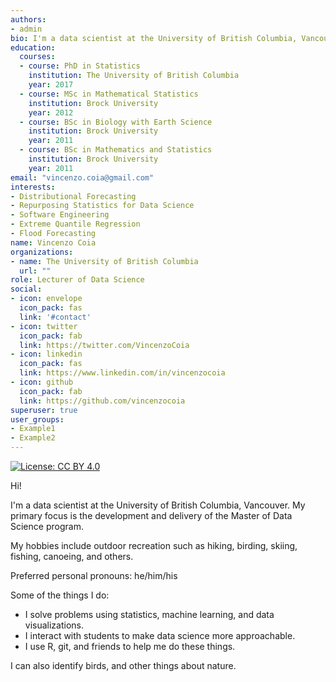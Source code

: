 ```yaml
---
authors:
- admin
bio: I'm a data scientist at the University of British Columbia, Vancouver. 
education:
  courses:
  - course: PhD in Statistics
    institution: The University of British Columbia
    year: 2017
  - course: MSc in Mathematical Statistics
    institution: Brock University
    year: 2012
  - course: BSc in Biology with Earth Science
    institution: Brock University
    year: 2011
  - course: BSc in Mathematics and Statistics
    institution: Brock University
    year: 2011
email: "vincenzo.coia@gmail.com"
interests:
- Distributional Forecasting
- Repurposing Statistics for Data Science
- Software Engineering
- Extreme Quantile Regression
- Flood Forecasting
name: Vincenzo Coia
organizations:
- name: The University of British Columbia
  url: ""
role: Lecturer of Data Science
social:
- icon: envelope
  icon_pack: fas
  link: '#contact'
- icon: twitter
  icon_pack: fab
  link: https://twitter.com/VincenzoCoia
- icon: linkedin
  icon_pack: fas
  link: https://www.linkedin.com/in/vincenzocoia
- icon: github
  icon_pack: fab
  link: https://github.com/vincenzocoia
superuser: true
user_groups:
- Example1
- Example2
---
```


[![License: CC BY 4.0](https://img.shields.io/badge/License-CC%20BY%204.0-lightgrey.svg)](https://creativecommons.org/licenses/by/4.0/)

Hi!

I'm a data scientist at the University of British Columbia, Vancouver. My primary focus is the development and delivery of the Master of Data Science program. 

My hobbies include outdoor recreation such as hiking, birding, skiing, fishing, canoeing, and others. 

Preferred personal pronouns: he/him/his

Some of the things I do:

- I solve problems using statistics, machine learning, and data visualizations.
- I interact with students to make data science more approachable.
- I use R, git, and friends to help me do these things. 

I can also identify birds, and other things about nature.

